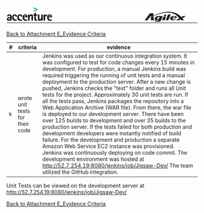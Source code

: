 ![alt tag](https://github.com/AccentureFed/18FRFQ-Response/blob/master/process-documentation/agile-process-photos/response-images/proposal-header.png?raw=true)

[Back to Attachment E_Evidence Criteria](https://github.com/AccentureFed/18FRFQ-Response/blob/master/process-documentation/evidence/README.md)

|#|criteria|evidence|
|-------|---------------|------------------|
|k|wrote unit tests for their code |Jenkins was used as our continuous integration system. It was configured to test for code changes every 15 minutes in development. For production, a manual Jenkins build was required triggering the running of unit tests and a manual deployment to the production server. After a new change is pushed, Jenkins checks the "test" folder and runs all Unit tests for the project.  Approximately 30 unit tests are run. If all the tests pass, Jenkins packages the repository into a Web Application Archive (WAR file).  From there, the war file is deployed to our development server.  There have been over 125 builds to development and over 35 builds to the production server.  If the tests failed for both production and development developers were instantly notified of build failure. For the development and production a separate Amazon Web Service EC2 instance was provisioned. Jenkins was continuously deploying on code commit. The development environment was hosted at http://52.7.254.19:8080/jenkins/job/Jigsaw-Dev/  The team utilized the GitHub integration.|

Unit Tests can be viewed on the development server at http://52.7.254.19:8080/jenkins/job/Jigsaw-Dev/

[Back to Attachment E_Evidence Criteria](https://github.com/AccentureFed/18FRFQ-Response/blob/master/process-documentation/evidence/README.md)

